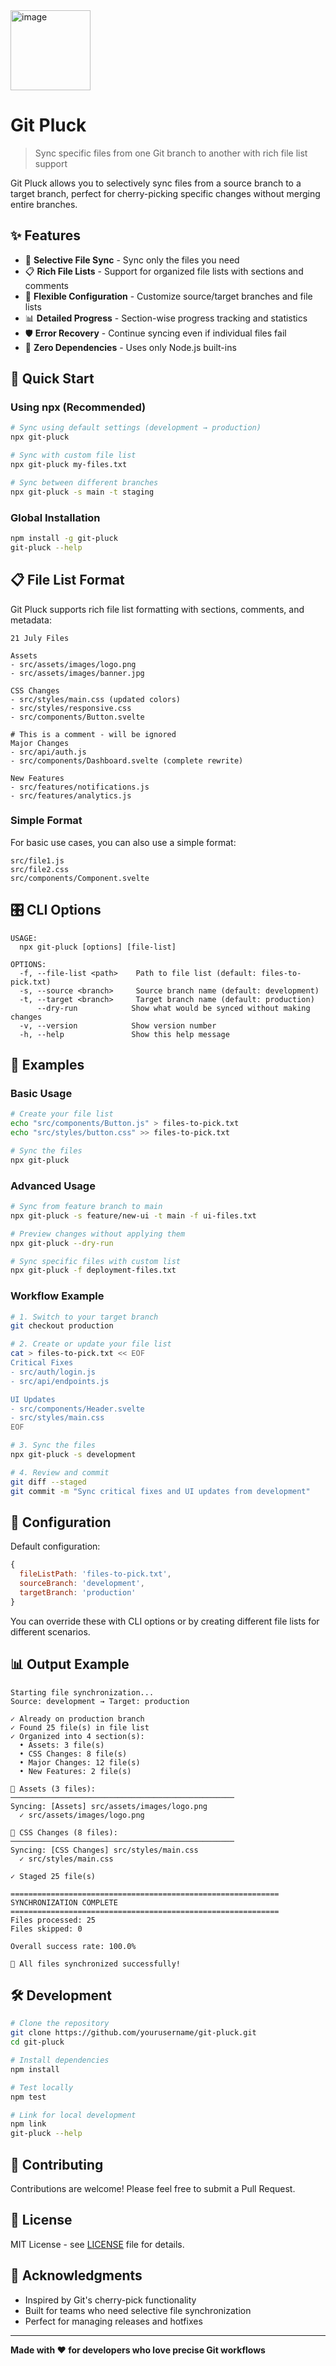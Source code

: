 <img width="128" height="128" alt="image" src="https://github.com/user-attachments/assets/40928cdd-6ed6-424b-b823-56cf5cb67581" />

# Git Pluck


> Sync specific files from one Git branch to another with rich file list support

Git Pluck allows you to selectively sync files from a source branch to a target branch, perfect for cherry-picking specific changes without merging entire branches.

## ✨ Features

- 🎯 **Selective File Sync** - Sync only the files you need
- 📋 **Rich File Lists** - Support for organized file lists with sections and comments
- 🔧 **Flexible Configuration** - Customize source/target branches and file lists
- 📊 **Detailed Progress** - Section-wise progress tracking and statistics
- 🛡️ **Error Recovery** - Continue syncing even if individual files fail
- 🚀 **Zero Dependencies** - Uses only Node.js built-ins

## 🚀 Quick Start

### Using npx (Recommended)
```bash
# Sync using default settings (development → production)
npx git-pluck

# Sync with custom file list
npx git-pluck my-files.txt

# Sync between different branches
npx git-pluck -s main -t staging
```

### Global Installation
```bash
npm install -g git-pluck
git-pluck --help
```

## 📋 File List Format

Git Pluck supports rich file list formatting with sections, comments, and metadata:

```
21 July Files

Assets 
- src/assets/images/logo.png
- src/assets/images/banner.jpg

CSS Changes
- src/styles/main.css (updated colors)
- src/styles/responsive.css
- src/components/Button.svelte

# This is a comment - will be ignored
Major Changes
- src/api/auth.js
- src/components/Dashboard.svelte (complete rewrite)

New Features
- src/features/notifications.js
- src/features/analytics.js
```

### Simple Format
For basic use cases, you can also use a simple format:
```
src/file1.js
src/file2.css
src/components/Component.svelte
```

## 🎛️ CLI Options

```
USAGE:
  npx git-pluck [options] [file-list]

OPTIONS:
  -f, --file-list <path>    Path to file list (default: files-to-pick.txt)
  -s, --source <branch>     Source branch name (default: development)
  -t, --target <branch>     Target branch name (default: production)
      --dry-run            Show what would be synced without making changes
  -v, --version            Show version number
  -h, --help               Show this help message
```

## 📝 Examples

### Basic Usage
```bash
# Create your file list
echo "src/components/Button.js" > files-to-pick.txt
echo "src/styles/button.css" >> files-to-pick.txt

# Sync the files
npx git-pluck
```

### Advanced Usage
```bash
# Sync from feature branch to main
npx git-pluck -s feature/new-ui -t main -f ui-files.txt

# Preview changes without applying them
npx git-pluck --dry-run

# Sync specific files with custom list
npx git-pluck -f deployment-files.txt
```

### Workflow Example
```bash
# 1. Switch to your target branch
git checkout production

# 2. Create or update your file list
cat > files-to-pick.txt << EOF
Critical Fixes
- src/auth/login.js
- src/api/endpoints.js

UI Updates  
- src/components/Header.svelte
- src/styles/main.css
EOF

# 3. Sync the files
npx git-pluck -s development

# 4. Review and commit
git diff --staged
git commit -m "Sync critical fixes and UI updates from development"
```

## 🔧 Configuration

Default configuration:
```javascript
{
  fileListPath: 'files-to-pick.txt',
  sourceBranch: 'development',
  targetBranch: 'production'
}
```

You can override these with CLI options or by creating different file lists for different scenarios.

## 📊 Output Example

```
Starting file synchronization...
Source: development → Target: production

✓ Already on production branch
✓ Found 25 file(s) in file list
✓ Organized into 4 section(s):
  • Assets: 3 file(s)
  • CSS Changes: 8 file(s)
  • Major Changes: 12 file(s)
  • New Features: 2 file(s)

📁 Assets (3 files):
──────────────────────────────────────────────────
Syncing: [Assets] src/assets/images/logo.png
  ✓ src/assets/images/logo.png

📁 CSS Changes (8 files):
──────────────────────────────────────────────────
Syncing: [CSS Changes] src/styles/main.css
  ✓ src/styles/main.css

✓ Staged 25 file(s)

============================================================
SYNCHRONIZATION COMPLETE
============================================================
Files processed: 25
Files skipped: 0

Overall success rate: 100.0%

🎉 All files synchronized successfully!
```

## 🛠️ Development

```bash
# Clone the repository
git clone https://github.com/yourusername/git-pluck.git
cd git-pluck

# Install dependencies
npm install

# Test locally
npm test

# Link for local development
npm link
git-pluck --help
```

## 🤝 Contributing

Contributions are welcome! Please feel free to submit a Pull Request.

## 📄 License

MIT License - see [LICENSE](LICENSE) file for details.

## 🙏 Acknowledgments

- Inspired by Git's cherry-pick functionality
- Built for teams who need selective file synchronization
- Perfect for managing releases and hotfixes

---

**Made with ❤️ for developers who love precise Git workflows**
